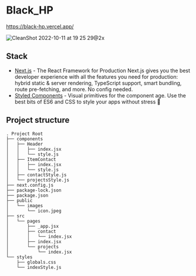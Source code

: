 # Black_HP
https://black-hp.vercel.app/

![CleanShot 2022-10-11 at 19 25 29@2x](https://user-images.githubusercontent.com/96198088/195066357-8eebbdfb-5718-4273-8e79-f7b5917416ed.png)

## Stack
- [Next.js](https://nextjs.org/) - The React Framework
for Production
Next.js gives you the best developer experience with all the features you need for production: hybrid static & server rendering, TypeScript support, smart bundling, route pre-fetching, and more. No config needed.
- [Styled Components](https://styled-components.com/) - Visual primitives for the component age. Use the best bits of ES6 and CSS to style your apps without stress 💅
## Project structure
```
. Project Root
├── components
│   ├── Header
│   │   ├── index.jsx
│   │   └── style.js
│   ├── ItemContact
│   │   ├── index.jsx
│   │   └── style.js
│   ├── contactStyle.js
│   └── projectsStyle.js
├── next.config.js
├── package-lock.json
├── package.json
├── public
│   └── images
│       └── icon.jpeg
├── src
│   └── pages
│       ├── _app.jsx
│       ├── contact
│       │   └── index.jsx
│       ├── index.jsx
│       └── projects
│           └── index.jsx
└── styles
    ├── globals.css
    └── indexStyle.js
```

